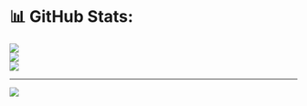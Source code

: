 # 📊 GitHub Stats:
![](https://github-readme-stats.vercel.app/api?username=rajeshm111&theme=radical&hide_border=true&include_all_commits=false&count_private=false)<br/>
![](https://nirzak-streak-stats.vercel.app/?user=rajeshm111&theme=radical&hide_border=true)<br/>
![](https://github-readme-stats.vercel.app/api/top-langs/?username=rajeshm111&theme=radical&hide_border=true&include_all_commits=false&count_private=false&layout=compact)

---
[![](https://visitcount.itsvg.in/api?id=rajeshm111&icon=0&color=0)](https://visitcount.itsvg.in)

<!-- Proudly created with GPRM ( https://gprm.itsvg.in ) -->
